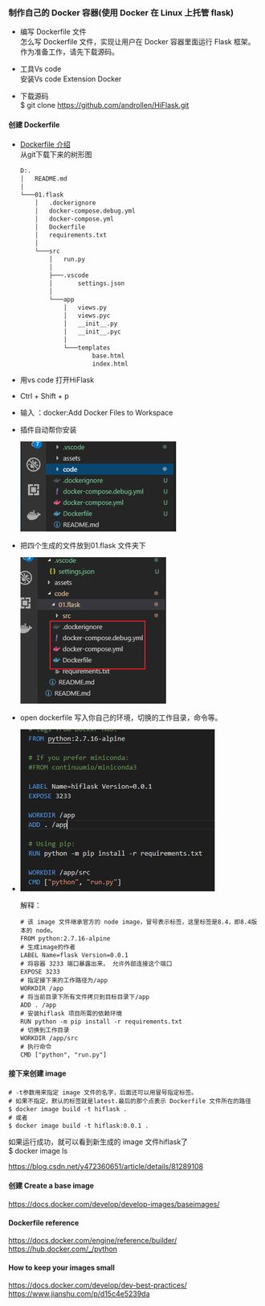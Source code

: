 ### 制作自己的 Docker 容器(使用 Docker 在 Linux 上托管 flask)

* 编写 Dockerfile 文件  
    怎么写 Dockerfile 文件，实现让用户在 Docker 容器里面运行 Flask 框架。
    作为准备工作，请先下载源码。

- 工具Vs code  
    安装Vs code Extension Docker

- 下载源码  
    $ git clone https://github.com/androllen/HiFlask.git


#### 创建 Dockerfile 
- [Dockerfile 介绍](06.Dockerfile.md)  
从git下载下来的树形图  
    ```
    D:.
    │   README.md
    │
    └───01.flask
        │   .dockerignore
        │   docker-compose.debug.yml
        │   docker-compose.yml
        │   Dockerfile
        │   requirements.txt
        │
        └───src
            │   run.py
            │
            ├───.vscode
            │       settings.json
            │
            └───app
                │   views.py
                │   views.pyc
                │   __init__.py
                │   __init__.pyc
                │
                └───templates
                        base.html
                        index.html

    ```  

- 用vs code 打开HiFlask
- Ctrl + Shift + p 
- 输入 ：docker:Add Docker Files to Workspace
- 插件自动帮你安装  
  
  ![](Assets/Snipaste_2019-05-22_10-56-35.png)
- 把四个生成的文件放到01.flask 文件夹下  
  
  ![](Assets/Snipaste_2019-05-22_10-57-51.png)  
- open dockerfile 写入你自己的环境，切换的工作目录，命令等。
- 
  ![](Assets/Snipaste_2019-05-22_10-51-55.png)  
  
  解释：  
    ```
    # 该 image 文件继承官方的 node image，冒号表示标签，这里标签是8.4，即8.4版本的 node。
    FROM python:2.7.16-alpine
    # 生成image的作者
    LABEL Name=flask Version=0.0.1
    # 将容器 3233 端口暴露出来， 允许外部连接这个端口
    EXPOSE 3233    
    # 指定接下来的工作路径为/app
    WORKDIR /app
    # 将当前目录下所有文件拷贝到目标目录下/app
    ADD . /app
    # 安装hiflask 项目所需的依赖环境
    RUN python -m pip install -r requirements.txt
    # 切换到工作目录
    WORKDIR /app/src
    # 执行命令
    CMD ["python", "run.py"]  
    ```



#### 接下来创建 image

```
# -t参数用来指定 image 文件的名字，后面还可以用冒号指定标签。
# 如果不指定，默认的标签就是latest.最后的那个点表示 Dockerfile 文件所在的路径
$ docker image build -t hiflask .
# 或者 
$ docker image build -t hiflask:0.0.1 .
```

如果运行成功，就可以看到新生成的 image 文件hiflask了  
$ docker image ls  


https://blog.csdn.net/y472360651/article/details/81289108

#### 创建 Create a base image
<https://docs.docker.com/develop/develop-images/baseimages/>
#### Dockerfile reference
<https://docs.docker.com/engine/reference/builder/>
<https://hub.docker.com/_/python>

#### How to keep your images small
<https://docs.docker.com/develop/dev-best-practices/>  
<https://www.jianshu.com/p/d15c4e5239da>
